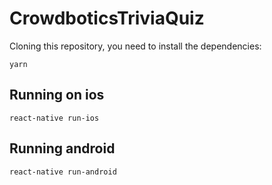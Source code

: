 # CrowdboticsTriviaQuiz

Cloning this repository, you need to install the dependencies:

`yarn`

## Running on ios
`react-native run-ios`

## Running android
`react-native run-android`